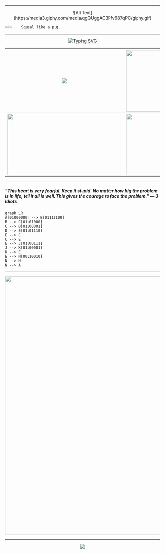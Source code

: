  <div align="center">
	 
___

 
 <span width="250">
  ![Alt Text](https://media3.giphy.com/media/qgQUggAC3Pfv687qPC/giphy.gif)
</span>

</div>

```js
💦💦💦    Squeal like a pig.
```
<div align="center">

___

<!-- about ponyo -->
[![Typing SVG](https://readme-typing-svg.herokuapp.com?font=Dancing+Script&size=40&duration=2500&color=F7A680&center=true&vCenter=true&multiline=true&&width=840&height=70&lines=%F0%9F%8C%9F+Ponyo+and+Sosuke+%F0%9F%8C%9F)](https://git.io/typing-svg)

| <img src="https://media3.giphy.com/media/Q9NrmGiBbsvfO/200.gif?cid=790b7611wk5aqg6hu59wg8jzlu7fh0y8wcnnny8nre24h4xn&rid=200.gif&ct=g"  /> | <img src="https://aestheism.files.wordpress.com/2013/11/ponyo.gif" width="370" height="200" /> |
| --- | --- |
| <img src="https://giffiles.alphacoders.com/232/2325.gif" width="370" height="200" /> | <img src="https://i.pinimg.com/originals/f8/a5/fa/f8a5fa42fff23206014beeb079e9e58a.gif" width="370" height="200" /> |

---


</div>


##### "This heart is very fearful. Keep it stupid. No matter how big the problem is in life, tell it all is well. This gives the courage to face the problem." ― 3 Idiots


```mermaid
graph LR
A[01000000] --> B[01110100]
B --> C[01101000]
C --> D[01100001]
D --> E[01101110]
E --> C
C --> E
E --> J[01100111]
J --> K[01100001]
D --> E
E --> N[00110010]
N --> N
N --> A
```

<!--
this is a secret ::)
A[01000000] -- B[01110100]
B -- C[01101000]
C -- D[01100001]
D -- E[01101110]
E -- F[01101000]
F -- G[01101110]
G -- J[01100111]
J -- K[01100001]
K -- M[01101110]
M -- N[00110010]
N -- R[00110010]
R -- Q[01000000]
-->

___
	
<div align="center">
<img align="center" src="https://i.pinimg.com/originals/e1/85/18/e18518c6d24257c6fb02e3c95a862d85.gif?fbclid=IwAR36JRFQPLXBzP1dG5kxFDOk6Bty_9N_5JIIxMprxoEXACjd_2CpOdMLM4U" width="840" />

<!-- footer -->
---
<p align="center">
	<img src="https://profile-counter.glitch.me/thanhngan22/count.svg" />
</p>
</div>
